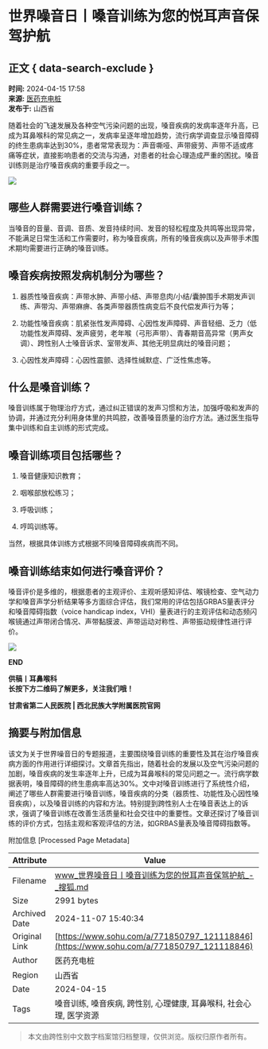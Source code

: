 # 世界噪音日丨嗓音训练为您的悦耳声音保驾护航

## 正文 { data-search-exclude }


**时间:** 2024-04-15 17:58  
**来源:** [医药充电桩](https://www.sohu.com/?spm=smpc.content-abroad.content.1.1730993968636fCMxY3W)  
**发布于:** 山西省  

随着社会的飞速发展及各种空气污染问题的出现，嗓音疾病的发病率逐年升高，已成为耳鼻喉科的常见病之一，发病率呈逐年增加趋势，流行病学调查显示嗓音障碍的终生患病率达到30%，患者常常表现为：声音嘶哑、声带疲劳、声带不适或疼痛等症状，直接影响患者的交流与沟通，对患者的社会心理造成严重的困扰。嗓音训练则是治疗嗓音疾病的重要手段之一。

![](https://q4.itc.cn/q_70/images03/20240415/81567662635f4e688424a8955605061a.png)

## 哪些人群需要进行嗓音训练？

当嗓音的音量、音调、音质、发音持续时间、发音的轻松程度及共鸣等出现异常，不能满足日常生活和工作需要时，称为嗓音疾病，所有的嗓音疾病以及声带手术围术期均需要进行正确的嗓音训练。

## 嗓音疾病按照发病机制分为哪些？

1. 器质性嗓音疾病：声带水肿、声带小结、声带息肉/小结/囊肿围手术期发声训练、声带沟、声带麻痹、各类声带器质性病变后不良代偿发声行为等；
   
2. 功能性嗓音疾病：肌紧张性发声障碍、心因性发声障碍、声音轻细、乏力（低功能性发声障碍、发声疲劳，老年喉（弓形声带）、青春期音高异常（男声女调）、跨性别人士嗓音诉求、室带发声、其他无明显病灶的嗓音问题；
   
3. 心因性发声障碍：心因性震颤、选择性缄默症、广泛性焦虑等。

## 什么是嗓音训练？

嗓音训练属于物理治疗方式，通过纠正错误的发声习惯和方法，加强呼吸和发声的协调，并通过充分利用身体里的共鸣腔，改善嗓音质量的治疗方法。通过医生指导集中训练和自主训练的形式完成。

## 嗓音训练项目包括哪些？

1. 嗓音健康知识教育；
   
2. 咽喉部放松练习；

3. 呼吸训练；

4. 哼鸣训练等。

当然，根据具体训练方式根据不同嗓音障碍疾病而不同。

## 嗓音训练结束如何进行嗓音评价？

嗓音评价是多维的，根据患者的主观评价、主观听感知评估、喉镜检查、空气动力学和嗓音声学分析结果等多方面综合评估，我们常用的评估包括GRBAS量表评分和嗓音障碍指数（voice handicap index，VHI）量表进行的主观评估和动态频闪喉镜通过声带闭合情况、声带黏膜波、声带运动对称性、声带振动规律性进行评价。

![](https://q1.itc.cn/q_70/images03/20240415/94c247803d1b494b9a5d1d36855ee983.png)

**END**

**供稿丨耳鼻喉科**  
**长按下方二维码了解更多，关注我们哦！**  

**甘肃省第二人民医院 | 西北民族大学附属医院官网**  

## 摘要与附加信息

<!-- tcd_abstract -->
该文为关于世界噪音日的专题报道，主要围绕嗓音训练的重要性及其在治疗嗓音疾病方面的作用进行详细探讨。文章首先指出，随着社会的发展以及空气污染问题的加剧，嗓音疾病的发生率逐年上升，已成为耳鼻喉科的常见问题之一。流行病学数据表明，嗓音障碍的终生患病率高达30%。文中对嗓音训练进行了系统性介绍，阐述了哪些人群需要进行嗓音训练，嗓音疾病的分类（器质性、功能性及心因性嗓音疾病），以及嗓音训练的内容和方法。特别提到跨性别人士在嗓音表达上的诉求，强调了嗓音训练在改善生活质量和社会交往中的重要性。文章还探讨了嗓音训练的评价方式，包括主观和客观评估的方法，如GRBAS量表及嗓音障碍指数等。
<!-- tcd_abstract_end -->

附加信息 [Processed Page Metadata]

| Attribute       | Value                                  |
|-----------------|----------------------------------------|
| Filename        | www_世界噪音日丨嗓音训练为您的悦耳声音保驾护航_-_搜狐.md                             |
| Size            | 2991 bytes                           |
| Archived Date   | 2024-11-07 15:40:34                             |
| Original Link   | [https://www.sohu.com/a/771850797_121118846](https://www.sohu.com/a/771850797_121118846)                       |
| Author          | 医药充电桩                               |
| Region          | 山西省                               |
| Date            | 2024-04-15                                 |
| Tags            | 嗓音训练, 嗓音疾病, 跨性别, 心理健康, 耳鼻喉科, 社会心理, 医学资源                                 |
>
> 本文由跨性别中文数字档案馆归档整理，仅供浏览。版权归原作者所有。
>